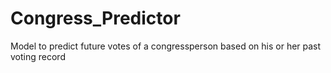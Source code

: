 # Congress_Predictor
Model to predict future votes of a congressperson based on his or her past voting record 
